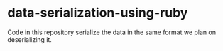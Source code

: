 # data-serialization-using-ruby
Code in this repository serialize the data in the same format we plan on deserializing it.
